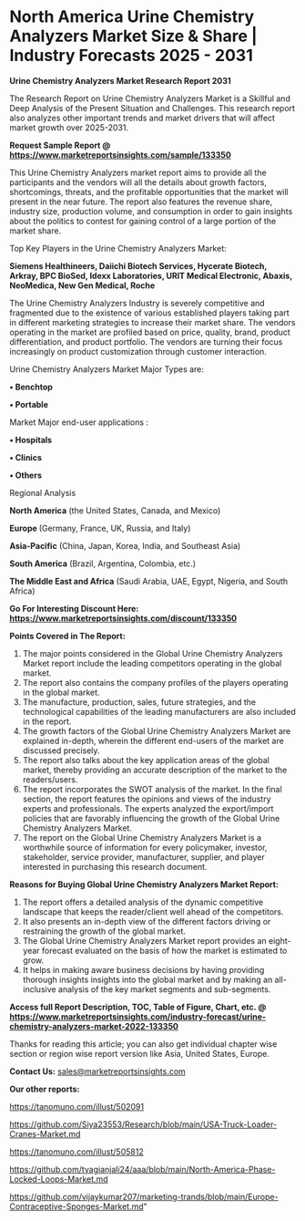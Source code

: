 # North America Urine Chemistry Analyzers Market Size & Share | Industry Forecasts 2025 - 2031

<strong>Urine Chemistry Analyzers Market Research Report 2031</strong>

The Research Report on Urine Chemistry Analyzers Market is a Skillful and Deep Analysis of the Present Situation and Challenges. This research report also analyzes other important trends and market drivers that will affect market growth over 2025-2031.

<strong>Request Sample Report @ <a href=https://www.marketreportsinsights.com/sample/133350>https://www.marketreportsinsights.com/sample/133350</a></strong>

This Urine Chemistry Analyzers market report aims to provide all the participants and the vendors will all the details about growth factors, shortcomings, threats, and the profitable opportunities that the market will present in the near future. The report also features the revenue share, industry size, production volume, and consumption in order to gain insights about the politics to contest for gaining control of a large portion of the market share.

Top Key Players in the Urine Chemistry Analyzers Market:

<strong>Siemens Healthineers, Daiichi Biotech Services, Hycerate Biotech, Arkray, BPC BioSed, Idexx Laboratories, URIT Medical Electronic, Abaxis, NeoMedica, New Gen Medical, Roche</strong>

The Urine Chemistry Analyzers Industry is severely competitive and fragmented due to the existence of various established players taking part in different marketing strategies to increase their market share. The vendors operating in the market are profiled based on price, quality, brand, product differentiation, and product portfolio. The vendors are turning their focus increasingly on product customization through customer interaction.

Urine Chemistry Analyzers Market Major Types are:

<strong>• Benchtop

• Portable</strong>

Market Major end-user applications :

<strong>• Hospitals

• Clinics

• Others</strong>

Regional Analysis

</u><strong><b>North America</b></strong> (the United States, Canada, and Mexico)

<strong><b>Europe </b></strong>(Germany, France, UK, Russia, and Italy)

<strong><b>Asia-Pacific</b></strong> (China, Japan, Korea, India, and Southeast Asia)

<strong><b>South America</b></strong> (Brazil, Argentina, Colombia, etc.)

<strong><b>The Middle East and Africa</b></strong> (Saudi Arabia, UAE, Egypt, Nigeria, and South Africa)

<strong>Go For Interesting Discount Here: <a href=https://www.marketreportsinsights.com/discount/133350>https://www.marketreportsinsights.com/discount/133350</a></strong>

<strong>Points Covered in The Report:</strong>
<ol>
  <li>The major points considered in the Global Urine Chemistry Analyzers Market report include the leading competitors operating in the global market.</li>
  <li>The report also contains the company profiles of the players operating in the global market.</li>
  <li>The manufacture, production, sales, future strategies, and the technological capabilities of the leading manufacturers are also included in the report.</li>
  <li>The growth factors of the Global Urine Chemistry Analyzers Market are explained in-depth, wherein the different end-users of the market are discussed precisely.</li>
  <li>The report also talks about the key application areas of the global market, thereby providing an accurate description of the market to the readers/users.</li>
  <li>The report incorporates the SWOT analysis of the market. In the final section, the report features the opinions and views of the industry experts and professionals. The experts analyzed the export/import policies that are favorably influencing the growth of the Global Urine Chemistry Analyzers Market.</li>
  <li>The report on the Global Urine Chemistry Analyzers Market is a worthwhile source of information for every policymaker, investor, stakeholder, service provider, manufacturer, supplier, and player interested in purchasing this research document.</li>
</ol>
<strong>Reasons for Buying Global Urine Chemistry Analyzers Market Report:</strong>

<ol>
  <li>The report offers a detailed analysis of the dynamic competitive landscape that keeps the reader/client well ahead of the competitors.</li>
  <li>It also presents an in-depth view of the different factors driving or restraining the growth of the global market.</li>
  <li>The Global Urine Chemistry Analyzers Market report provides an eight-year forecast evaluated on the basis of how the market is estimated to grow.</li>
  <li>It helps in making aware business decisions by having providing thorough insights insights into the global market and by making an all-inclusive analysis of the key market segments and sub-segments.</li>
</ol>
<strong>Access full Report Description, TOC, Table of Figure, Chart, etc. @ <a href=https://www.marketreportsinsights.com/industry-forecast/urine-chemistry-analyzers-market-2022-133350>https://www.marketreportsinsights.com/industry-forecast/urine-chemistry-analyzers-market-2022-133350</a></strong>


Thanks for reading this article; you can also get individual chapter wise section or region wise report version like Asia, United States, Europe.

<strong>Contact Us:</strong>
sales@marketreportsinsights.com

<strong>Our other reports:</strong>

<a href=https://tanomuno.com/illust/502091>https://tanomuno.com/illust/502091</a>

<a href=https://github.com/Siya23553/Research/blob/main/USA-Truck-Loader-Cranes-Market.md>https://github.com/Siya23553/Research/blob/main/USA-Truck-Loader-Cranes-Market.md</a>

<a href=https://tanomuno.com/illust/505812>https://tanomuno.com/illust/505812</a>

<a href=https://github.com/tyagianjali24/aaa/blob/main/North-America-Phase-Locked-Loops-Market.md>https://github.com/tyagianjali24/aaa/blob/main/North-America-Phase-Locked-Loops-Market.md</a>

<a href=https://github.com/vijaykumar207/marketing-trands/blob/main/Europe-Contraceptive-Sponges-Market.md>https://github.com/vijaykumar207/marketing-trands/blob/main/Europe-Contraceptive-Sponges-Market.md</a>"
